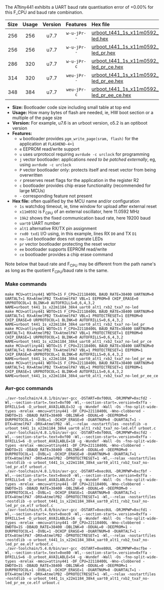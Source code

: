 The ATtiny441 exhibits a UART baud rate quantisation error of +0.00% for this F_CPU and baud rate combination.

|Size|Usage|Version|Features|Hex file|
|:-:|:-:|:-:|:-:|:--|
|256|256|u7.7|`w-u-jPr--`|[urboot_t441_1s_x11m0592_19k2_uart0_alt1_rxb2_txa7_no-led.hex](https://raw.githubusercontent.com/stefanrueger/urboot.hex/main/mcus/attiny441/watchdog_1_s/external_oscillator/11m059200_hz/++19k2_baud/uart0_alt1_rxb2_txa7/no-led/urboot_t441_1s_x11m0592_19k2_uart0_alt1_rxb2_txa7_no-led.hex)|
|256|256|u7.7|`w-u-jPr--`|[urboot_t441_1s_x11m0592_19k2_uart0_alt1_rxb2_txa7_no-led_pr.hex](https://raw.githubusercontent.com/stefanrueger/urboot.hex/main/mcus/attiny441/watchdog_1_s/external_oscillator/11m059200_hz/++19k2_baud/uart0_alt1_rxb2_txa7/no-led/urboot_t441_1s_x11m0592_19k2_uart0_alt1_rxb2_txa7_no-led_pr.hex)|
|286|320|u7.7|`w-u-jPr-c`|[urboot_t441_1s_x11m0592_19k2_uart0_alt1_rxb2_txa7_no-led_pr_ce.hex](https://raw.githubusercontent.com/stefanrueger/urboot.hex/main/mcus/attiny441/watchdog_1_s/external_oscillator/11m059200_hz/++19k2_baud/uart0_alt1_rxb2_txa7/no-led/urboot_t441_1s_x11m0592_19k2_uart0_alt1_rxb2_txa7_no-led_pr_ce.hex)|
|314|320|u7.7|`weu-jPr--`|[urboot_t441_1s_x11m0592_19k2_uart0_alt1_rxb2_txa7_no-led_pr_ee.hex](https://raw.githubusercontent.com/stefanrueger/urboot.hex/main/mcus/attiny441/watchdog_1_s/external_oscillator/11m059200_hz/++19k2_baud/uart0_alt1_rxb2_txa7/no-led/urboot_t441_1s_x11m0592_19k2_uart0_alt1_rxb2_txa7_no-led_pr_ee.hex)|
|348|384|u7.7|`weu-jPr-c`|[urboot_t441_1s_x11m0592_19k2_uart0_alt1_rxb2_txa7_no-led_pr_ee_ce.hex](https://raw.githubusercontent.com/stefanrueger/urboot.hex/main/mcus/attiny441/watchdog_1_s/external_oscillator/11m059200_hz/++19k2_baud/uart0_alt1_rxb2_txa7/no-led/urboot_t441_1s_x11m0592_19k2_uart0_alt1_rxb2_txa7_no-led_pr_ee_ce.hex)|

- **Size:** Bootloader code size including small table at top end
- **Usage:** How many bytes of flash are needed, ie, HW boot section or a multiple of the page size
- **Version:** For example, u7.6 is an urboot version, o5.2 is an optiboot version
- **Features:**
  + `w` bootloader provides `pgm_write_page(sram, flash)` for the application at `FLASHEND-4+1`
  + `e` EEPROM read/write support
  + `u` uses urprotocol requiring `avrdude -c urclock` for programming
  + `j` vector bootloader: applications *need to be patched externally*, eg, using `avrdude -c urclock`
  + `P` vector bootloader only: protects itself and reset vector from being overwritten
  + `r` preserves reset flags for the application in the register R2
  + `c` bootloader provides chip erase functionality (recommended for large MCUs)
  + `-` corresponding feature not present
- **Hex file:** often qualified by the MCU name and/or configuration
  + `1s` watchdog timeout, ie, time window for upload after external reset
  + `x11m0592` is F<sub>CPU</sub> of an external oscillator, here 11.0592 MHz
  + `19k2` shows the fixed communication baud rate, here 19200 baud
  + `uart0` UART number
  + `alt1` alternative RX/TX pin assignment
  + `rxd0 txd1` I/O using, in this example, lines RX `D0` and TX `D1`
  + `no-led` bootloader does not operate LEDs
  + `pr` vector bootloader protecting the reset vector
  + `ee` bootloader supports EEPROM read/write
  + `ce` bootloader provides a chip erase command


Note below that baud rate and F<sub>CPU</sub> may be different from the path name's as long as the quotient F<sub>CPU</sub>/baud rate is the same.

### Make commands
```
make MCU=attiny441 WDTO=1S F_CPU=22118400L BAUD_RATE=38400 UARTNUM=0 UARTALT=1 RX=AtmelPB2 TX=AtmelPA7 VBL=1 EEPROM=0 CHIP_ERASE=0 URPROTOCOL=1 BLINK=0 AUTOFRILLS=0,6,4,3,2 NAME=urboot_t441_1s_x22m1184_38k4_uart0_alt1_rxb2_txa7_no-led
make MCU=attiny441 WDTO=1S F_CPU=22118400L BAUD_RATE=38400 UARTNUM=0 UARTALT=1 RX=AtmelPB2 TX=AtmelPA7 VBL=1 PROTECTRESET=1 EEPROM=0 CHIP_ERASE=0 URPROTOCOL=1 BLINK=0 AUTOFRILLS=0,6,4,3,2 NAME=urboot_t441_1s_x22m1184_38k4_uart0_alt1_rxb2_txa7_no-led_pr
make MCU=attiny441 WDTO=1S F_CPU=22118400L BAUD_RATE=38400 UARTNUM=0 UARTALT=1 RX=AtmelPB2 TX=AtmelPA7 VBL=1 PROTECTRESET=1 EEPROM=0 CHIP_ERASE=1 URPROTOCOL=1 BLINK=0 AUTOFRILLS=0,6,4,3,2 NAME=urboot_t441_1s_x22m1184_38k4_uart0_alt1_rxb2_txa7_no-led_pr_ce
make MCU=attiny441 WDTO=1S F_CPU=22118400L BAUD_RATE=38400 UARTNUM=0 UARTALT=1 RX=AtmelPB2 TX=AtmelPA7 VBL=1 PROTECTRESET=1 EEPROM=1 CHIP_ERASE=0 URPROTOCOL=1 BLINK=0 AUTOFRILLS=0,6,4,3,2 NAME=urboot_t441_1s_x22m1184_38k4_uart0_alt1_rxb2_txa7_no-led_pr_ee
make MCU=attiny441 WDTO=1S F_CPU=22118400L BAUD_RATE=38400 UARTNUM=0 UARTALT=1 RX=AtmelPB2 TX=AtmelPA7 VBL=1 PROTECTRESET=1 EEPROM=1 CHIP_ERASE=1 URPROTOCOL=1 BLINK=0 AUTOFRILLS=0,6,4,3,2 NAME=urboot_t441_1s_x22m1184_38k4_uart0_alt1_rxb2_txa7_no-led_pr_ee_ce
```

### Avr-gcc commands
```
./avr-toolchain/4.8.1/bin/avr-gcc -DSTART=0xf00UL -DRJMPWP=0xcfd2 -Wl,--section-start=.text=0xf00 -Wl,--section-start=.version=0xffa -DFRILLS=6 -D_urboot_AVAILABLE=32 -g -Wundef -Wall -Os -fno-split-wide-types -mrelax -mmcu=attiny441 -DF_CPU=22118400L -Wno-clobbered -DWDTO=1S -DBAUD_RATE=38400 -DBLINK=0 -DDUAL=0 -DEEPROM=0 -DURPROTOCOL=1 -DVBL=1 -DCHIP_ERASE=0 -DUARTNUM=0 -DUARTALT=1 -DTX=AtmelPA7 -DRX=AtmelPB2 -Wl,--relax -nostartfiles -nostdlib -o urboot_t441_1s_x22m1184_38k4_uart0_alt1_rxb2_txa7_no-led.elf urboot.c
./avr-toolchain/4.8.1/bin/avr-gcc -DSTART=0xf00UL -DRJMPWP=0xcfd2 -Wl,--section-start=.text=0xf00 -Wl,--section-start=.version=0xffa -DFRILLS=6 -D_urboot_AVAILABLE=18 -g -Wundef -Wall -Os -fno-split-wide-types -mrelax -mmcu=attiny441 -DF_CPU=22118400L -Wno-clobbered -DWDTO=1S -DBAUD_RATE=38400 -DBLINK=0 -DDUAL=0 -DEEPROM=0 -DURPROTOCOL=1 -DVBL=1 -DCHIP_ERASE=0 -DUARTNUM=0 -DUARTALT=1 -DTX=AtmelPA7 -DRX=AtmelPB2 -DPROTECTRESET=1 -Wl,--relax -nostartfiles -nostdlib -o urboot_t441_1s_x22m1184_38k4_uart0_alt1_rxb2_txa7_no-led_pr.elf urboot.c
./avr-toolchain/4.8.1/bin/avr-gcc -DSTART=0xec0UL -DRJMPWP=0xcfbf -Wl,--section-start=.text=0xec0 -Wl,--section-start=.version=0xffa -DFRILLS=6 -D_urboot_AVAILABLE=52 -g -Wundef -Wall -Os -fno-split-wide-types -mrelax -mmcu=attiny441 -DF_CPU=22118400L -Wno-clobbered -DWDTO=1S -DBAUD_RATE=38400 -DBLINK=0 -DDUAL=0 -DEEPROM=0 -DURPROTOCOL=1 -DVBL=1 -DCHIP_ERASE=1 -DUARTNUM=0 -DUARTALT=1 -DTX=AtmelPA7 -DRX=AtmelPB2 -DPROTECTRESET=1 -Wl,--relax -nostartfiles -nostdlib -o urboot_t441_1s_x22m1184_38k4_uart0_alt1_rxb2_txa7_no-led_pr_ce.elf urboot.c
./avr-toolchain/5.4.0/bin/avr-gcc -DSTART=0xec0UL -DRJMPWP=0xcfd1 -Wl,--section-start=.text=0xec0 -Wl,--section-start=.version=0xffa -DFRILLS=4 -D_urboot_AVAILABLE=16 -g -Wundef -Wall -Os -fno-split-wide-types -mrelax -mmcu=attiny441 -DF_CPU=22118400L -Wno-clobbered -DWDTO=1S -DBAUD_RATE=38400 -DBLINK=0 -DDUAL=0 -DEEPROM=1 -DURPROTOCOL=1 -DVBL=1 -DCHIP_ERASE=0 -DUARTNUM=0 -DUARTALT=1 -DTX=AtmelPA7 -DRX=AtmelPB2 -DPROTECTRESET=1 -Wl,--relax -nostartfiles -nostdlib -o urboot_t441_1s_x22m1184_38k4_uart0_alt1_rxb2_txa7_no-led_pr_ee.elf urboot.c
./avr-toolchain/5.4.0/bin/avr-gcc -DSTART=0xe80UL -DRJMPWP=0xcfbe -Wl,--section-start=.text=0xe80 -Wl,--section-start=.version=0xffa -DFRILLS=6 -D_urboot_AVAILABLE=54 -g -Wundef -Wall -Os -fno-split-wide-types -mrelax -mmcu=attiny441 -DF_CPU=22118400L -Wno-clobbered -DWDTO=1S -DBAUD_RATE=38400 -DBLINK=0 -DDUAL=0 -DEEPROM=1 -DURPROTOCOL=1 -DVBL=1 -DCHIP_ERASE=1 -DUARTNUM=0 -DUARTALT=1 -DTX=AtmelPA7 -DRX=AtmelPB2 -DPROTECTRESET=1 -Wl,--relax -nostartfiles -nostdlib -o urboot_t441_1s_x22m1184_38k4_uart0_alt1_rxb2_txa7_no-led_pr_ee_ce.elf urboot.c
```

